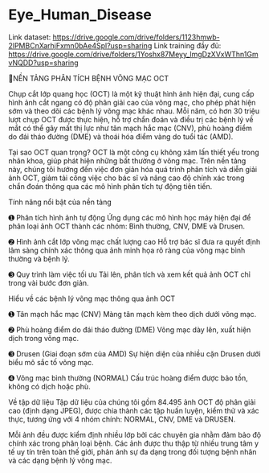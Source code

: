 # Eye_Human_Disease
Link dataset: https://drive.google.com/drive/folders/1123hmwb-2lPMBCnXarhjFxmn0bAe4Spl?usp=sharing
Link training đầy đủ: https://drive.google.com/drive/folders/1Yoshx87Meyy_lmgDzXVxWThn1GmvNQDD?usp=sharing

🎄NỀN TẢNG PHÂN TÍCH BỆNH VÕNG MẠC OCT

Chụp cắt lớp quang học (OCT) là một kỹ thuật hình ảnh hiện đại, cung cấp hình ảnh cắt ngang có độ phân giải cao của võng mạc, cho phép phát hiện sớm và theo dõi các bệnh lý võng mạc khác nhau. Mỗi năm, có hơn 30 triệu lượt chụp OCT được thực hiện, hỗ trợ chẩn đoán và điều trị các bệnh lý về mắt có thể gây mất thị lực như tân mạch hắc mạc (CNV), phù hoàng điểm do đái tháo đường (DME) và thoái hóa điểm vàng do tuổi tác (AMD).

Tại sao OCT quan trọng?
OCT là một công cụ không xâm lấn thiết yếu trong nhãn khoa, giúp phát hiện những bất thường ở võng mạc. Trên nền tảng này, chúng tôi hướng đến việc đơn giản hóa quá trình phân tích và diễn giải ảnh OCT, giảm tải công việc cho bác sĩ và nâng cao độ chính xác trong chẩn đoán thông qua các mô hình phân tích tự động tiên tiến.

Tính năng nổi bật của nền tảng

➊ Phân tích hình ảnh tự động
Ứng dụng các mô hình học máy hiện đại để phân loại ảnh OCT thành các nhóm: Bình thường, CNV, DME và Drusen.

➋ Hình ảnh cắt lớp võng mạc chất lượng cao
Hỗ trợ bác sĩ đưa ra quyết định lâm sàng chính xác thông qua ảnh minh họa rõ ràng của võng mạc bình thường và bệnh lý.

➌ Quy trình làm việc tối ưu
Tải lên, phân tích và xem kết quả ảnh OCT chỉ trong vài bước đơn giản.

Hiểu về các bệnh lý võng mạc thông qua ảnh OCT

➊ Tân mạch hắc mạc (CNV)
Màng tân mạch kèm theo dịch dưới võng mạc.

➋ Phù hoàng điểm do đái tháo đường (DME)
Võng mạc dày lên, xuất hiện dịch trong võng mạc.

➌ Drusen (Giai đoạn sớm của AMD)
Sự hiện diện của nhiều cặn Drusen dưới biểu mô sắc tố võng mạc.

➍ Võng mạc bình thường (NORMAL)
Cấu trúc hoàng điểm được bảo tồn, không có dịch hoặc phù.

Về tập dữ liệu
Tập dữ liệu của chúng tôi gồm 84.495 ảnh OCT độ phân giải cao (định dạng JPEG), được chia thành các tập huấn luyện, kiểm thử và xác thực, tương ứng với 4 nhóm chính: NORMAL, CNV, DME và DRUSEN.

Mỗi ảnh đều được kiểm định nhiều lớp bởi các chuyên gia nhằm đảm bảo độ chính xác trong phân loại bệnh. Các ảnh được thu thập từ nhiều trung tâm y tế uy tín trên toàn thế giới, phản ánh sự đa dạng trong đối tượng bệnh nhân và các dạng bệnh lý võng mạc.

